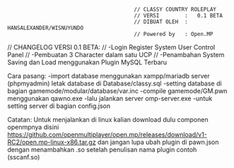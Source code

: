 											// CLASSY COUNTRY ROLEPLAY 
											// VERSI		:	0.1 BETA
											// DIBUAT OLEH	: HANSALEXANDER/WISNUYUNDO
											// Powered by	: Open.MP  
// CHANGELOG VERSI 0.1 BETA:
// -Login Register System User Control Panel 
// -Pembuatan 3 Character dalam satu UCP
// -Penambahan System Saving dan Load menggunakan Plugin MySQL Terbaru

Cara pasang:
-import database menggunakan xampp/mariadb server (phpmyadmin) letak database di Database/classy.sql
-setting database di bagian gamemode/modular/database/var.inc
-compile gamemode/GM.pwn menggunakan qawno.exe
-lalu jalankan server omp-server.exe
-untuk setting server di bagian config.json

Catatan: Untuk menjalankan di linux kalian download dulu componen openmpnya disini https://github.com/openmultiplayer/open.mp/releases/download/v1-RC2/open.mp-linux-x86.tar.gz dan jangan lupa ubah plugin di pawn.json dengan menambahkan .so setelah penulisan nama plugin contoh (sscanf.so)
